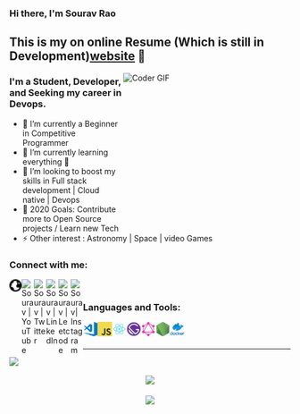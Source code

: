### Hi there, I'm Sourav Rao 
## This is my on online Resume (Which is still in Development)[website] 👋


<img src="https://media.giphy.com/media/SWoSkN6DxTszqIKEqv/giphy.gif" align="right" alt="Coder GIF" width="300" height="280">

### I'm a Student, Developer, and Seeking my career in Devops.
- 🔭 I’m currently a Beginner in Competitive Programmer
- 🌱 I’m currently learning everything 🤣
- 👯 I’m looking to boost my skills in Full stack development | Cloud native | Devops
- 🥅 2020 Goals: Contribute more to Open Source projects / Learn new Tech
- ⚡ Other interest : Astronomy | Space | video Games


### Connect with me:

[<img align="left" alt="https://souravrao-31.github.io/MyResume/"
 width="22px" src="https://raw.githubusercontent.com/iconic/open-iconic/master/svg/globe.svg" />][website]
[<img align="left" alt="Sourav | YouTube" width="22px" src="https://cdn.jsdelivr.net/npm/simple-icons@v3/icons/facebook.svg" />][facebook]
[<img align="left" alt="Sourav | Twitter" width="22px" src="https://cdn.jsdelivr.net/npm/simple-icons@v3/icons/twitter.svg" />][twitter]
[<img align="left" alt="Sourav | LinkedIn" width="22px" src="https://cdn.jsdelivr.net/npm/simple-icons@v3/icons/linkedin.svg" />][linkedin]
[<img align="left" alt="Sourav | Leetcode" width="22px" src="https://cdn.jsdelivr.net/npm/simple-icons@v3/icons/leetcode.svg" />][leetcode]
[<img align="left" alt="Sourav| Instagram" width="22px" src="https://cdn.jsdelivr.net/npm/simple-icons@v3/icons/instagram.svg" />][instagram]

<br />

### Languages and Tools:

[<img align="left" alt="Visual Studio Code" width="26px" src="https://raw.githubusercontent.com/github/explore/80688e429a7d4ef2fca1e82350fe8e3517d3494d/topics/visual-studio-code/visual-studio-code.png" />][webdevplaylist]
[<img align="left" alt="JavaScript" width="26px" src="https://raw.githubusercontent.com/github/explore/80688e429a7d4ef2fca1e82350fe8e3517d3494d/topics/javascript/javascript.png" />][jsplaylist]
[<img align="left" alt="React" width="26px" src="https://raw.githubusercontent.com/github/explore/80688e429a7d4ef2fca1e82350fe8e3517d3494d/topics/react/react.png" />][reactplaylist]
[<img align="left" alt="Gatsby" width="26px" src="https://raw.githubusercontent.com/github/explore/e94815998e4e0713912fed477a1f346ec04c3da2/topics/gatsby/gatsby.png" />][webdevplaylist]
[<img align="left" alt="GraphQL" width="26px" src="https://raw.githubusercontent.com/github/explore/80688e429a7d4ef2fca1e82350fe8e3517d3494d/topics/graphql/graphql.png" />][webdevplaylist]
[<img align="left" alt="Node.js" width="26px" src="https://raw.githubusercontent.com/github/explore/80688e429a7d4ef2fca1e82350fe8e3517d3494d/topics/nodejs/nodejs.png" />][webdevplaylist]
[<img align="left" alt="Docker" width="26px" src="https://raw.githubusercontent.com/github/explore/80688e429a7d4ef2fca1e82350fe8e3517d3494d/topics/docker/docker.png" />][reactplaylist]

<br />
<br />


---


[website]: https://souravrao-31.github.io/MyResume/
[twitter]: https://twitter.com/SouravRao3110
[instagram]: https://www.instagram.com/sourav_rao31/
[linkedin]: https://www.linkedin.com/in/sourav-rao-0b579b17b/
[facebook]: https://www.facebook.com/saurav.roa
[leetcode]: https://leetcode.com/100ravv/
[webdevplaylist]: https://www.linkedin.com/in/sourav-rao-0b579b17b/
[jsplaylist]: https://souravrao-31.github.io/MyResume/
[cssplaylist]:  https://www.instagram.com/sourav_rao31/
[reactplaylist]: https://souravrao-31.github.io/MyResume/


![](https://komarev.com/ghpvc/?username=Souravrao-31&color=grey)
<p align="center">
<img src="https://github-readme-stats.vercel.app/api?username=Souravrao-31&&show_icons=true&title_color=08fdd8&icon_color=bb2acf&text_color=ffffff&bg_color=0a192f&count_private=true"/>
<br>
</br>
<img src="https://github-readme-stats.vercel.app/api/top-langs/?username=Souravrao-31"/>
<br>
</br>

</p>